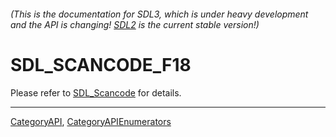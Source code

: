 ###### (This is the documentation for SDL3, which is under heavy development and the API is changing! [SDL2](https://wiki.libsdl.org/SDL2/) is the current stable version!)
# SDL_SCANCODE_F18

Please refer to [SDL_Scancode](SDL_Scancode) for details.

----
[CategoryAPI](CategoryAPI), [CategoryAPIEnumerators](CategoryAPIEnumerators)

